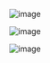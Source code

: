 ![image](https://github.com/user-attachments/assets/51861ad6-842b-47c5-afa2-94e07f34a816)


![image](https://github.com/user-attachments/assets/421f3e99-412e-4105-b940-6246b425c71a)


![image](https://github.com/user-attachments/assets/bdb00f74-1911-47b6-866f-4359a2004ae5)
